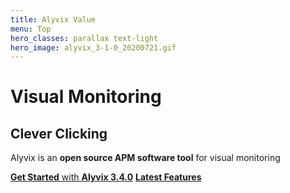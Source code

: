 ```yaml
---
title: Alyvix Value
menu: Top
hero_classes: parallax text-light
hero_image: alyvix_3-1-0_20200721.gif
---
```

<!--
hero_classes: text-dark overlay-light parallax
-->

# Visual Monitoring
## Clever Clicking
<!--
Click Clock
-->

Alyvix is an **open source APM software tool** for visual monitoring

[**Get Started** with **Alyvix 3.4.0**](https://alyvix.com/learn/getting_started.html?classes=btn,btn-success,btn-lg&target=_blank)
[**Latest Features**](https://www.alyvix.com/learn/release_notes/release_notes_34.html?classes=btn,btn-primary,btn-lg&target=_blank)
